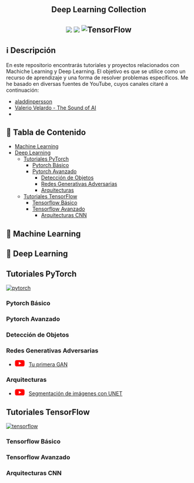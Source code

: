 <h2 align="center">
<p>Deep Learning Collection</p>
</h2>

<h2 align="center">
<p></p>
<img src="https://img.shields.io/badge/PyTorch%20-%23EE4C2C.svg?&style=for-the-badge&logo=PyTorch&logoColor=white" />
<img src="https://img.shields.io/badge/numpy%20-%23013243.svg?&style=for-the-badge&logo=numpy&logoColor=white" />
<img alt="TensorFlow" src="https://img.shields.io/badge/TensorFlow%20-%23FF6F00.svg?&style=for-the-badge&logo=TensorFlow&logoColor=white" />
<p></p>
</h2>

[logo]: src/youtube_logo.png

## ℹ️ Descripción
En este repositorio encontrarás tutoriales y proyectos relacionados con Machiche Learning y Deep Learning. El objetivo es que se utilice como un recurso de aprendizaje y una forma de resolver problemas específicos. Me he basado en diversas fuentes de YouTube, cuyos canales citaré a continuación:

- [aladdinpersson](https://www.youtube.com/c/AladdinPersson)
- [Valerio Velardo - The Sound of AI](https://www.youtube.com/channel/UCZPFjMe1uRSirmSpznqvJfQ)
- 

## 📝 Tabla de Contenido
- [Machine Learning](#machine-learning)
- [Deep Learning](#deep-learning)
	- [Tutoriales PyTorch](#Tutoriales-PyTorch)
		- [Pytorch Básico](#Pytorch-Básico)
		- [Pytorch Avanzado](#Pytorch-Avanzado)
			- [Detección de Objetos](#Detección-de-Objetos)
			- [Redes Generativas Adversarias](#Redes-Generativas-Adversarias)
			- [Arquitecturas](#Arquitecturas)
	- [Tutoriales TensorFlow](#tutoriales-tensorflow)
		- [Tensorflow Básico](#Tensorflow-Básico)
		- [Tensorflow Avanzado](#Tensorflow-Avanzado)
			- [Arquitecturas CNN](#Arquitecturas-CNN)

## 🤖 Machine Learning


## 🧠 Deep Learning

## Tutoriales PyTorch
[![pytorch](https://img.shields.io/badge/PyTorch-1.7-EE4C2C.svg?style=flat&logo=pytorch)](https://pytorch.org)
### Pytorch Básico
### Pytorch Avanzado
### Detección de Objetos
### Redes Generativas Adversarias
* [![Youtube Link][logo]](https://youtu.be/OljTVUVzPpM) &nbsp; [Tu primera GAN](DL/Avanzado/Tu-primera-GAN)


### Arquitecturas
* [![Youtube Link][logo]](https://youtu.be/IHq1t7NxS8k) &nbsp; [Segmentación de imágenes con UNET](DL/Avanzado/Segmentación-UNET)

## Tutoriales TensorFlow
[![tensorflow](https://img.shields.io/badge/TensorFlow-2.4-FF6F00.svg?style=flat&logo=tensorflow)](https://www.tensorflow.org)

### Tensorflow Básico
### Tensorflow Avanzado
### Arquitecturas CNN